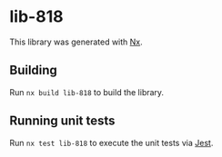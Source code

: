 # lib-818

This library was generated with [Nx](https://nx.dev).

## Building

Run `nx build lib-818` to build the library.

## Running unit tests

Run `nx test lib-818` to execute the unit tests via [Jest](https://jestjs.io).
